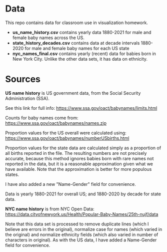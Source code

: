 # Data

This repo contains data for classroom use in visualization homework.

* **us_name_history.csv** contains yearly data 1880-2021 for male and female baby names across the US.
* **state_history_decades.csv** contains data at decade intervals 1880-2020 for male and female baby names for each US state
* **nyc_names_final.csv** contains yearly (recent) data for babies born in New York City. Unlike the other data sets, it has data on ethnicity.



# Sources
**US name history** is US government data, from the Social Security Administration (SSA).

See this link for full info: https://www.ssa.gov/oact/babynames/limits.html

Counts for baby names come from: https://www.ssa.gov/oact/babynames/names.zip

Proportion values for the US overall were calculated using: https://www.ssa.gov/oact/babynames/numberUSbirths.html

Proportion values for the state data are calculated simply as a proportion of all births reported in the file. The resulting numbers are not precisely accurate, because this method ignores babies born with rare names not reported in the data, but it is a reasonable approximation given what we have available. Note that the approximation is better for more populous states.

I have also added a new "Name-Gender" field for convenience.

Data is yearly 1880-2021 for overall US; and 1880-2020 by decade for state data.


**NYC name history** is from NYC Open Data: https://data.cityofnewyork.us/Health/Popular-Baby-Names/25th-nujf/data

Note that this data set is processed to remove duplicate lines (which I believe are errors in the original), normalize case for names (which varied in the original) and normalize ethnicity fields (which also varied in number of characters in original). As with the US data, I have added a Name-Gender field for convenience.

